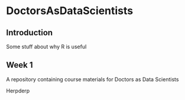 # DoctorsAsDataScientists

## Introduction

Some stuff about why R is useful

## Week 1
A repository containing course materials for Doctors as Data Scientists

<!-- This content will not appear in the rendered Markdown -->

Herpderp


<!-- This content will not appear in the rendered Markdown

But will this one? -->
